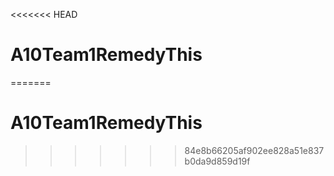 <<<<<<< HEAD
# A10Team1RemedyThis
=======
# A10Team1RemedyThis
>>>>>>> 84e8b66205af902ee828a51e837b0da9d859d19f
